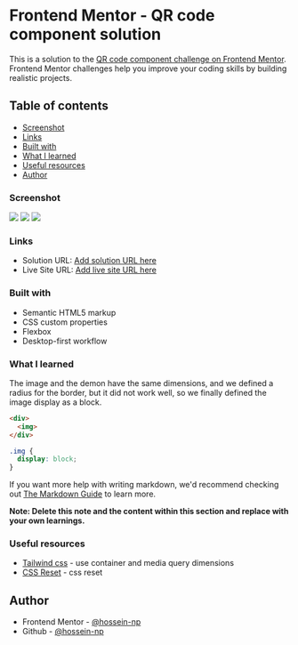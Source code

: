 # Frontend Mentor - QR code component solution

This is a solution to the [QR code component challenge on Frontend Mentor](https://www.frontendmentor.io/challenges/qr-code-component-iux_sIO_H). Frontend Mentor challenges help you improve your coding skills by building realistic projects. 

## Table of contents


  - [Screenshot](#screenshot)
  - [Links](#links)
  - [Built with](#Built-with)
  - [What I learned](#what-i-learned)
  - [Useful resources](#useful-resources)
- [Author](#Author)


### Screenshot

![](./images/Desktop.jpg)
![](./images/Mobile.jpg)
![](./images/code.png)



### Links

- Solution URL: [Add solution URL here](https://www.frontendmentor.io/solutions/qr-code-component-solution-zOAC9qVUXY)
- Live Site URL: [Add live site URL here](https://hossein-np.github.io/)


### Built with

- Semantic HTML5 markup
- CSS custom properties
- Flexbox
- Desktop-first workflow


### What I learned

The image and the demon have the same dimensions, and we defined a radius for the border, but it did not work well, so we finally defined the image display as a block.

```html
<div>
  <img>
</div>
```
```css
.img {
  display: block;
}
```


If you want more help with writing markdown, we'd recommend checking out [The Markdown Guide](https://www.markdownguide.org/) to learn more.

**Note: Delete this note and the content within this section and replace with your own learnings.**

### Useful resources

- [Tailwind css](https://tailwindcss.com/docs/installation) - use container and media query dimensions
- [CSS Reset](https://meyerweb.com/eric/tools/css/reset/) - css reset 



## Author

- Frontend Mentor - [@hossein-np](https://www.frontendmentor.io/profile/yourusername)
- Github - [@hossein-np](https://www.twitter.com/yourusername)

